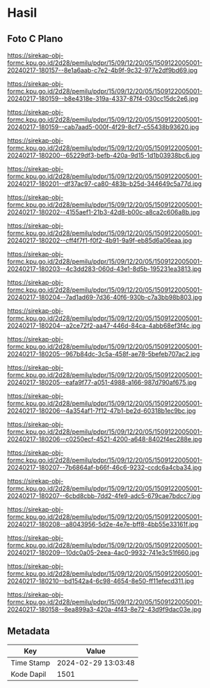 # Hasil

## Foto C Plano

https://sirekap-obj-formc.kpu.go.id/2d28/pemilu/pdpr/15/09/12/20/05/1509122005001-20240217-180157--8e1a6aab-c7e2-4b9f-9c32-977e2df9bd69.jpg

https://sirekap-obj-formc.kpu.go.id/2d28/pemilu/pdpr/15/09/12/20/05/1509122005001-20240217-180159--b8e4318e-319a-4337-87f4-030cc15dc2e6.jpg

https://sirekap-obj-formc.kpu.go.id/2d28/pemilu/pdpr/15/09/12/20/05/1509122005001-20240217-180159--cab7aad5-000f-4f29-8cf7-c55438b93620.jpg

https://sirekap-obj-formc.kpu.go.id/2d28/pemilu/pdpr/15/09/12/20/05/1509122005001-20240217-180200--65229df3-befb-420a-9d15-1d1b03938bc6.jpg

https://sirekap-obj-formc.kpu.go.id/2d28/pemilu/pdpr/15/09/12/20/05/1509122005001-20240217-180201--df37ac97-ca80-483b-b25d-344649c5a77d.jpg

https://sirekap-obj-formc.kpu.go.id/2d28/pemilu/pdpr/15/09/12/20/05/1509122005001-20240217-180202--4155aef1-21b3-42d8-b00c-a8ca2c606a8b.jpg

https://sirekap-obj-formc.kpu.go.id/2d28/pemilu/pdpr/15/09/12/20/05/1509122005001-20240217-180202--cff4f7f1-f0f2-4b91-9a9f-eb85d6a06eaa.jpg

https://sirekap-obj-formc.kpu.go.id/2d28/pemilu/pdpr/15/09/12/20/05/1509122005001-20240217-180203--4c3dd283-060d-43e1-8d5b-195231ea3813.jpg

https://sirekap-obj-formc.kpu.go.id/2d28/pemilu/pdpr/15/09/12/20/05/1509122005001-20240217-180204--7ad1ad69-7d36-40f6-930b-c7a3bb98b803.jpg

https://sirekap-obj-formc.kpu.go.id/2d28/pemilu/pdpr/15/09/12/20/05/1509122005001-20240217-180204--a2ce72f2-aa47-446d-84ca-4abb68ef3f4c.jpg

https://sirekap-obj-formc.kpu.go.id/2d28/pemilu/pdpr/15/09/12/20/05/1509122005001-20240217-180205--967b84dc-3c5a-458f-ae78-5befeb707ac2.jpg

https://sirekap-obj-formc.kpu.go.id/2d28/pemilu/pdpr/15/09/12/20/05/1509122005001-20240217-180205--eafa9f77-a051-4988-a166-987d790af675.jpg

https://sirekap-obj-formc.kpu.go.id/2d28/pemilu/pdpr/15/09/12/20/05/1509122005001-20240217-180206--4a354af1-7f12-47b1-be2d-60318b1ec9bc.jpg

https://sirekap-obj-formc.kpu.go.id/2d28/pemilu/pdpr/15/09/12/20/05/1509122005001-20240217-180206--c0250ecf-4521-4200-a648-8402f4ec288e.jpg

https://sirekap-obj-formc.kpu.go.id/2d28/pemilu/pdpr/15/09/12/20/05/1509122005001-20240217-180207--7b6864af-b66f-46c6-9232-ccdc6a4cba34.jpg

https://sirekap-obj-formc.kpu.go.id/2d28/pemilu/pdpr/15/09/12/20/05/1509122005001-20240217-180207--6cbd8cbb-7dd2-4fe9-adc5-679cae7bdcc7.jpg

https://sirekap-obj-formc.kpu.go.id/2d28/pemilu/pdpr/15/09/12/20/05/1509122005001-20240217-180208--a8043956-5d2e-4e7e-bff8-4bb55e33161f.jpg

https://sirekap-obj-formc.kpu.go.id/2d28/pemilu/pdpr/15/09/12/20/05/1509122005001-20240217-180209--10dc0a05-2eea-4ac0-9932-741e3c51f660.jpg

https://sirekap-obj-formc.kpu.go.id/2d28/pemilu/pdpr/15/09/12/20/05/1509122005001-20240217-180210--bd1542a4-6c98-4654-8e50-ff11efecd311.jpg

https://sirekap-obj-formc.kpu.go.id/2d28/pemilu/pdpr/15/09/12/20/05/1509122005001-20240217-180158--8ea899a3-420a-4f43-8e72-43d9f9dac03e.jpg


## Metadata

| Key        | Value               |
| ---------- | ------------------- |
| Time Stamp | 2024-02-29 13:03:48 |
| Kode Dapil | 1501                |



